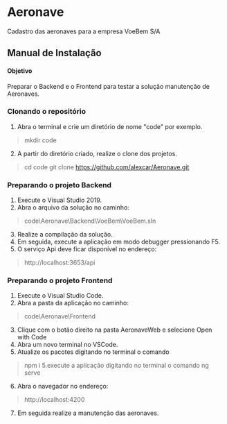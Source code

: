 # Aeronave
Cadastro das aeronaves para a empresa VoeBem S/A

## Manual de Instalação

#### Objetivo
Preparar o Backend e o Frontend para testar a solução manutenção de Aeronaves.

### Clonando o repositório

1. Abra o terminal e crie um diretório de nome "code" por exemplo.
> mkdir code

2. A partir do diretório criado, realize o clone dos projetos.
> cd code
> git clone https://github.com/alexcar/Aeronave.git

### Preparando o projeto Backend
1. Execute o Visual Studio 2019.
2. Abra o arquivo da solução no caminho: 
> code\Aeronave\Backend\VoeBem\VoeBem.sln
3. Realize a compilação da solução.
4. Em seguida, execute a aplicação em modo debugger pressionando F5.
5. O serviço Api deve ficar disponível no endereço: 
> http://localhost:3653/api

### Preparando o projeto Frontend
1. Execute o Visual Studio Code.
2. Abra a pasta da aplicação no caminho: 
> code\Aeronave\Frontend
3. Clique com o botão direito na pasta AeronaveWeb e selecione Open with Code
4. Abra um novo terminal no VSCode.
5. Atualize os pacotes digitando no terminal o comando 
> npm i
5.execute a aplicação digitando no terminal o comando 
> ng serve 
6. Abra o navegador no endereço: 
> http://localhost:4200
7. Em seguida realize a manutenção das aeronaves.

